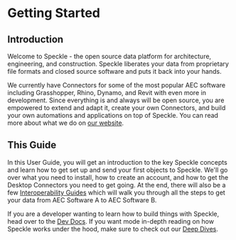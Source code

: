 # Getting Started

## Introduction

Welcome to Speckle - the open source data platform for architecture, engineering, and construction. Speckle liberates your data from proprietary file formats and closed source software and puts it back into your hands. 

We currently have Connectors for some of the most popular AEC software including Grasshopper, Rhino, Dynamo, and Revit with even more in development. Since everything is and always will be open source, you are empowered to extend and adapt it, create your own Connectors, and build your own automations and applications on top of Speckle. You can read more about what we do on [our website](https://speckle.systems/).

## This Guide

In this User Guide, you will get an introduction to the key Speckle concepts and learn how to get set up and send your first objects to Speckle. We'll go over what you need to install, how to create an account, and how to get the Desktop Connectors you need to get going. At the end, there will also be a few [Interoperability Guides](/user/interoperability) which will walk you through all the steps to get your data from AEC Software A to AEC Software B. 

If you are a developer wanting to learn how to build things with Speckle, head over to the [Dev Docs](/dev/). If you want mode in-depth reading on how Speckle works under the hood, make sure to check out our [Deep Dives](/deep-dives/).


